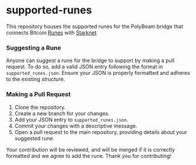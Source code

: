 # supported-runes

This repository houses the supported runes for the PolyBeam bridge that connects Bitcoin [Runes](https://docs.ordinals.com/runes.html) with [Starknet](https://docs.starknet.io/)

### Suggesting a Rune

Anyone can suggest a rune for the bridge to support by making a pull request. To do so, add a valid JSON entry following the format in `supported_runes.json`. Ensure your JSON is properly formatted and adheres to the existing structure.

### Making a Pull Request

1. Clone the repository.
2. Create a new branch for your changes.
3. Add your JSON entry to `supported_runes.json`.
4. Commit your changes with a descriptive message.
5. Open a pull request to the main repository, providing details about your suggested rune.

Your contribution will be reviewed, and will be merged if it is correctly formatted and we agree to add the rune. 
Thank you for contributing!
